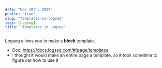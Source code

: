 ```yaml
---
date: "Dec 10th, 2024"
public: "true"
slug: "templates-in-logseq"
tags: [Logseq]
title: "Templates in Logseq"
---
```



Logseq allows you to make a **block** template.
- Doc: https://docs.logseq.com/#/page/templates
- I thought it would make an entire page a template, so it took sometime to figure out how to use it
